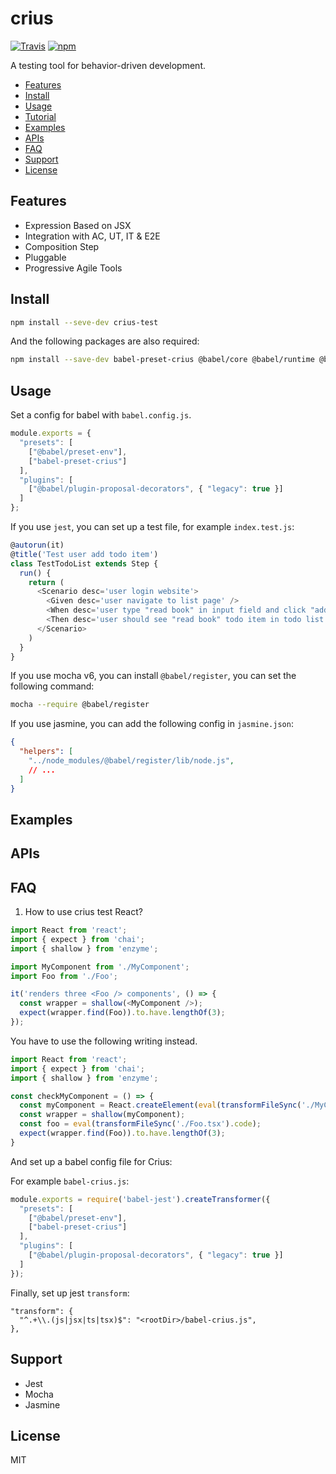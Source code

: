 # crius

[![Travis](https://img.shields.io/travis/unadlib/crius.svg)](https://travis-ci.org/unadlib/crius)
[![npm](https://img.shields.io/npm/v/crius.svg)](https://www.npmjs.com/package/crius)

A testing tool for behavior-driven development.

- [Features](#features)
- [Install](#install)
- [Usage](#usage)
- [Tutorial](#tutorial)
- [Examples](#examples)
- [APIs](#apis)
- [FAQ](#faq)
- [Support](#support)
- [License](#license)

## Features

* Expression Based on JSX
* Integration with AC, UT, IT & E2E
* Composition Step
* Pluggable
* Progressive Agile Tools


## Install
```bash
npm install --seve-dev crius-test
```

And the following packages are also required:
```bash
npm install --save-dev babel-preset-crius @babel/core @babel/runtime @babel/preset-env @babel/plugin-proposal-decorators
```

## Usage

Set a config for babel with `babel.config.js`.

```js
module.exports = {
  "presets": [
    ["@babel/preset-env"],
    ["babel-preset-crius"]
  ],
  "plugins": [
    ["@babel/plugin-proposal-decorators", { "legacy": true }]
  ]
};
```

If you use `jest`, you can set up a test file, for example `index.test.js`:

```js
@autorun(it)
@title('Test user add todo item')
class TestTodoList extends Step {
  run() {
    return (
      <Scenario desc='user login website'>
        <Given desc='user navigate to list page' />
        <When desc='user type "read book" in input field and click "add" button' />
        <Then desc='user should see "read book" todo item in todo list' />
      </Scenario>
    )
  }
}
```

If you use mocha v6, you can install `@babel/register`, you can set the following command:

```bash
mocha --require @babel/register
```

If you use jasmine, you can add the following config in `jasmine.json`:

```json
{
  "helpers": [
    "../node_modules/@babel/register/lib/node.js",
    // ...
  ]
}
```

## Examples

## APIs

## FAQ

1. How to use crius test React?

```js
import React from 'react';
import { expect } from 'chai';
import { shallow } from 'enzyme';

import MyComponent from './MyComponent';
import Foo from './Foo';

it('renders three <Foo /> components', () => {
  const wrapper = shallow(<MyComponent />);
  expect(wrapper.find(Foo)).to.have.lengthOf(3);
});
```

You have to use the following writing instead.

```js
import React from 'react';
import { expect } from 'chai';
import { shallow } from 'enzyme';

const checkMyComponent = () => {
  const myComponent = React.createElement(eval(transformFileSync('./MyComponent.tsx').code));
  const wrapper = shallow(myComponent);
  const foo = eval(transformFileSync('./Foo.tsx').code);
  expect(wrapper.find(Foo)).to.have.lengthOf(3);
}
```

And set up a babel config file for Crius: 

For example `babel-crius.js`: 

```js
module.exports = require('babel-jest').createTransformer({
  "presets": [
    ["@babel/preset-env"],
    ["babel-preset-crius"]
  ],
  "plugins": [
    ["@babel/plugin-proposal-decorators", { "legacy": true }]
  ]
});
```

Finally, set up jest `transform`:

```
"transform": {
  "^.+\\.(js|jsx|ts|tsx)$": "<rootDir>/babel-crius.js",
},
```


## Support

* Jest
* Mocha
* Jasmine

## License
MIT
